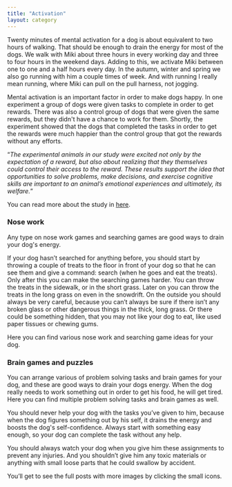 ```yaml
---
title: "Activation"
layout: category
---
```


Twenty minutes of mental activation for a dog is about equivalent to two hours of walking. That should be enough to drain the energy for most of the dogs. We walk with Miki about three hours in every working day and three to four hours in the weekend days. Adding to this, we activate Miki between one to one and a half hours every day.  In the autumn, winter and spring we also go running with him a couple times of week. And with running I really mean running, where Miki can pull on the pull harness, not jogging.

Mental activation is an important factor in order to make dogs happy. In one experiment a group of dogs were given tasks to complete in order to get rewards. There was also a control group of dogs that were given the same rewards, but they didn't have a chance to work for them. Shortly, the experiment showed that the dogs that completed the tasks in order to get the rewards were much happier than the control group that got the rewards without any efforts.

“*The experimental animals in our study were excited not only by the expectation of a reward, but also about realizing that they themselves could control their access to the reward. These results support the idea that opportunities to solve problems, make decisions, and exercise cognitive skills are important to an animal’s emotional experiences and ultimately, its welfare.*”

You can read more about the study in [here](http://www.companionanimalpsychology.com/2014/06/do-dogs-get-eureka-feeling.html?platform=hootsuite).

### Nose work

Any type on nose work games and searching games are good ways to drain your dog's energy.

If your dog hasn’t searched for anything before, you should start by throwing a couple of treats to the floor in front of your dog so that he can see them and give a command: search (when he goes and eat the treats).
Only after this you can make the searching games harder. You can throw the treats in the sidewalk, or in the short grass. Later on you can throw the treats in the long grass on even in the snowdrift. On the outside you should always be very careful, because you can’t always be sure if there isn’t any broken glass or other dangerous things in the thick, long grass. Or there could be something hidden, that you may not like your dog to eat, like used paper tissues or chewing gums.

Here you can find various nose work and searching game ideas for your dog.

### Brain games and puzzles

You can arrange various of problem solving tasks and brain games for your dog, and these are good ways to drain your dogs energy. When the dog really needs to work something out in order to get his food, he will get tired. Here you can find multiple problem solving tasks and brain games as well.

You should never help your dog with the tasks you’ve given to him, because when the dog figures something out by his self, it drains the energy and boosts the dog's self-confidence. Always start with something easy enough, so your dog can complete the task without any help.

You should always watch your dog when you give him these assignments to prevent any injuries. And you shouldn’t give him any toxic materials or anything with small loose parts that he could swallow by accident.

You’ll get to see the full posts with more images by clicking the small icons.
